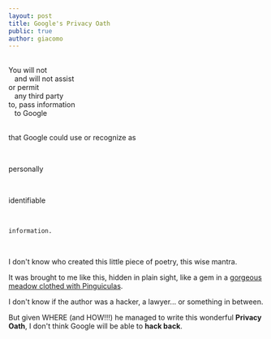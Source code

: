 ```yaml
---
layout: post
title: Google's Privacy Oath
public: true
author: giacomo
---
```


<div style="white-space: pre;">
You will not  
   and will not assist
or permit
   any third party
to, pass information
   to Google

that Google could
   use or recognize as

personally

  identifiable

    information.
</div>

I don't know who created this little piece of poetry, this wise mantra.

It was brought to me like this, hidden in plain sight, like a gem in a [gorgeous meadow clothed with Pinguiculas](https://marketingplatform.google.com/about/analytics/terms/us/).

I don't know if the author was a hacker, a lawyer... or something in between.

But given WHERE (and HOW!!!) he managed to write this wonderful **Privacy Oath**, I don't think Google will be able to **hack back**.
